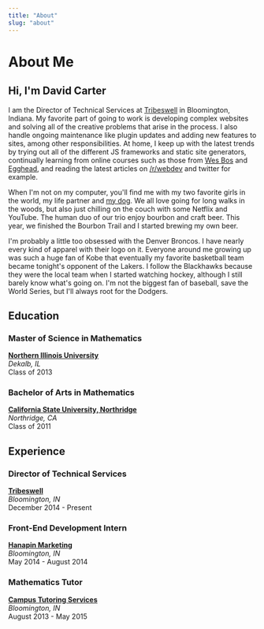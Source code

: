 ```yaml
---
title: "About"
slug: "about"
---
```

# About Me

## Hi, I'm David Carter

I am the Director of Technical Services at [Tribeswell](//tribeswell.com) in Bloomington, Indiana. My favorite part of going to work is developing complex websites and solving all of the creative problems that arise in the process. I also handle ongoing maintenance like plugin updates and adding new features to sites, among other responsibilities. At home, I keep up with the latest trends by trying out all of the different JS frameworks and static site generators, continually learning from online courses such as those from [Wes Bos](//wesbos.com/courses/) and [Egghead](//egghead.io), and reading the latest articles on [/r/webdev](//reddit.com/r/webdev) and twitter for example.

When I'm not on my computer, you'll find me with my two favorite girls in the world, my life partner and [my dog](//instagram.com/piglet_petite). We all love going for long walks in the woods, but also just chilling on the couch with some Netflix and YouTube. The human duo of our trio enjoy bourbon and craft beer. This year, we finished the Bourbon Trail and I started brewing my own beer.

I'm probably a little too obsessed with the Denver Broncos. I have nearly every kind of apparel with their logo on it. Everyone around me growing up was such a huge fan of Kobe that eventually my favorite basketball team became tonight's opponent of the Lakers. I follow the Blackhawks because they were the local team when I started watching hockey, although I still barely know what's going on. I'm not the biggest fan of baseball, save the World Series, but I'll always root for the Dodgers.

## Education

### Master of Science in Mathematics
**[Northern Illinois University](//www.math.niu.edu/programs/grad/overview.html)**
<br />
*Dekalb, IL*
<br />
Class of 2013
### Bachelor of Arts in Mathematics
**[California State University, Northridge](//www.csun.edu/science-mathematics/mathematics/undergraduate-programs)**
<br />
*Northridge, CA*
<br />
Class of 2011

## Experience

### Director of Technical Services
**[Tribeswell](//www.tribeswell.com)**
<br />
*Bloomington, IN*
<br />
December 2014 - Present

### Front-End Development Intern
**[Hanapin Marketing](//www.hanapinmarketing.com)**
<br />
*Bloomington, IN*
<br />
May 2014 - August 2014

### Mathematics Tutor
**[Campus Tutoring Services](//www.cts.com)**
<br />
*Bloomington, IN*
<br />
August 2013 - May 2015